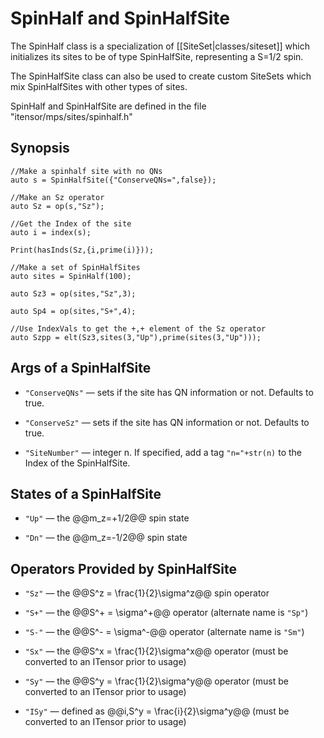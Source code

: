 # SpinHalf and SpinHalfSite

The SpinHalf class is a specialization of [[SiteSet|classes/siteset]] which initializes
its sites to be of type SpinHalfSite, representing a S=1/2 spin.

The SpinHalfSite class can also be used to create custom SiteSets which mix SpinHalfSites 
with other types of sites.

SpinHalf and SpinHalfSite are defined in the file "itensor/mps/sites/spinhalf.h"

## Synopsis

    //Make a spinhalf site with no QNs
    auto s = SpinHalfSite({"ConserveQNs=",false});

    //Make an Sz operator
    auto Sz = op(s,"Sz");

    //Get the Index of the site
    auto i = index(s);

    Print(hasInds(Sz,{i,prime(i)}));

    //Make a set of SpinHalfSites
    auto sites = SpinHalf(100);

    auto Sz3 = op(sites,"Sz",3);

    auto Sp4 = op(sites,"S+",4);

    //Use IndexVals to get the +,+ element of the Sz operator
    auto Szpp = elt(Sz3,sites(3,"Up"),prime(sites(3,"Up")));


## Args of a SpinHalfSite

* `"ConserveQNs"` &mdash; sets if the site has QN information or not. Defaults to true.

* `"ConserveSz"` &mdash; sets if the site has QN information or not. Defaults to true.

* `"SiteNumber"` &mdash; integer n. If specified, add a tag `"n="+str(n)` to the Index of the SpinHalfSite.

## States of a SpinHalfSite

* `"Up"` &mdash; the @@m\_z=+1/2@@ spin state

* `"Dn"` &mdash; the @@m\_z=-1/2@@ spin state

## Operators Provided by SpinHalfSite

* `"Sz"` &mdash; the @@S^z = \frac{1}{2}\sigma^z@@ spin operator 

* `"S+"` &mdash; the @@S^+ = \sigma^+@@ operator (alternate name is `"Sp"`)

* `"S-"` &mdash; the @@S^- = \sigma^-@@ operator (alternate name is `"Sm"`)

* `"Sx"` &mdash; the @@S^x = \frac{1}{2}\sigma^x@@ operator (must be converted to an ITensor prior to usage)

* `"Sy"` &mdash; the @@S^y = \frac{1}{2}\sigma^y@@ operator (must be converted to an ITensor prior to usage)

* `"ISy"` &mdash; defined as @@i\,S^y = \frac{i}{2}\sigma^y@@ (must be converted to an ITensor prior to usage)



